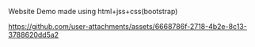 Website Demo made using html+jss+css(bootstrap)

https://github.com/user-attachments/assets/6668786f-2718-4b2e-8c13-3788620dd5a2

